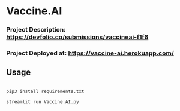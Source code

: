 # Vaccine.AI
### Project Description: https://devfolio.co/submissions/vaccineai-f1f6
### Project Deployed at: https://vaccine-ai.herokuapp.com/
## Usage
```

pip3 install requirements.txt

streamlit run Vaccine.AI.py

```
